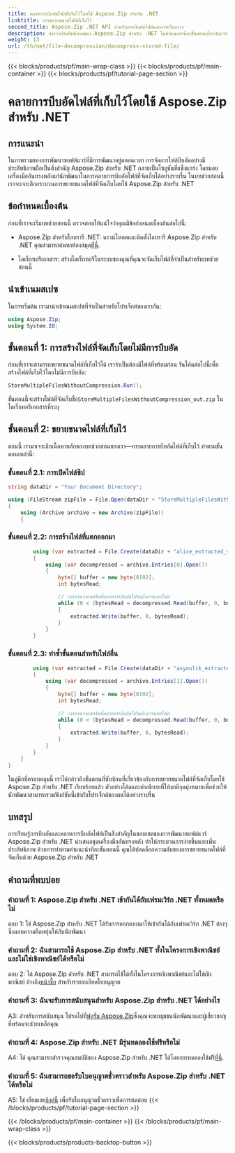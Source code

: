```yaml
---
title: คลายการบีบอัดไฟล์ที่เก็บไว้โดยใช้ Aspose.Zip สำหรับ .NET
linktitle: การขยายขนาดไฟล์ที่เก็บไว้
second_title: Aspose.Zip .NET API สำหรับการบีบอัดไฟล์และการเก็บถาวร
description: สำรวจประสิทธิภาพของ Aspose.Zip สำหรับ .NET ในคำแนะนำทีละขั้นตอนเกี่ยวกับการขยายขนาดไฟล์ที่จัดเก็บ เสริมทักษะการพัฒนาซอฟต์แวร์ของคุณด้วยโซลูชันที่แข็งแกร่งสำหรับการจัดการไฟล์อย่างมีประสิทธิภาพ
weight: 13
url: /th/net/file-decompression/decompress-stored-file/
---
```


{{< blocks/products/pf/main-wrap-class >}}
{{< blocks/products/pf/main-container >}}
{{< blocks/products/pf/tutorial-page-section >}}

# คลายการบีบอัดไฟล์ที่เก็บไว้โดยใช้ Aspose.Zip สำหรับ .NET

## การแนะนำ

ในภาพรวมของการพัฒนาซอฟต์แวร์ที่มีการพัฒนาอยู่ตลอดเวลา การจัดการไฟล์บีบอัดอย่างมีประสิทธิภาพถือเป็นสิ่งสำคัญ Aspose.Zip สำหรับ .NET กลายเป็นโซลูชันที่แข็งแกร่ง โดยมอบเครื่องมืออันทรงพลังแก่นักพัฒนาในการคลายการบีบอัดไฟล์ที่จัดเก็บได้อย่างราบรื่น ในบทช่วยสอนนี้ เราจะเจาะลึกกระบวนการขยายขนาดไฟล์ที่จัดเก็บโดยใช้ Aspose.Zip สำหรับ .NET

## ข้อกำหนดเบื้องต้น

ก่อนที่เราจะเริ่มบทช่วยสอนนี้ ตรวจสอบให้แน่ใจว่าคุณมีข้อกำหนดเบื้องต้นต่อไปนี้:

- Aspose.Zip สำหรับไลบรารี .NET: ดาวน์โหลดและติดตั้งไลบรารี Aspose.Zip สำหรับ .NET คุณสามารถค้นหาห้องสมุด[ที่นี่](https://releases.aspose.com/zip/net/).

- ไดเร็กทอรีเอกสาร: สร้างไดเร็กทอรีในระบบของคุณที่คุณจะจัดเก็บไฟล์ที่จำเป็นสำหรับบทช่วยสอนนี้

## นำเข้าเนมสเปซ

ในการเริ่มต้น เรามานำเข้าเนมสเปซที่จำเป็นสำหรับโปรเจ็กต์ของเรากัน:

```csharp
using Aspose.Zip;
using System.IO;
```

## ขั้นตอนที่ 1: การสร้างไฟล์ที่จัดเก็บโดยไม่มีการบีบอัด

ก่อนที่เราจะสามารถขยายขนาดไฟล์ที่เก็บไว้ได้ เราจำเป็นต้องมีไฟล์ที่พร้อมก่อน รันโค้ดต่อไปนี้เพื่อสร้างไฟล์ที่เก็บไว้โดยไม่มีการบีบอัด:

```csharp
StoreMultipleFilesWithoutCompression.Run();
```

 ขั้นตอนนี้จะสร้างไฟล์ที่จัดเก็บชื่อ`StoreMultipleFilesWithoutCompression_out.zip` ในไดเร็กทอรีเอกสารที่ระบุ

## ขั้นตอนที่ 2: ขยายขนาดไฟล์ที่เก็บไว้

ตอนนี้ เรามาเจาะลึกเนื้อหาหลักของบทช่วยสอนของเรา—การคลายการบีบอัดไฟล์ที่เก็บไว้ ทำตามขั้นตอนเหล่านี้:

### ขั้นตอนที่ 2.1: การเปิดไฟล์ซิป

```csharp
string dataDir = "Your Document Directory";

using (FileStream zipFile = File.Open(dataDir + "StoreMultipleFilesWithoutCompression_out.zip", FileMode.Open))
{
    using (Archive archive = new Archive(zipFile))
    {
```

### ขั้นตอนที่ 2.2: การสร้างไฟล์ที่แตกออกมา

```csharp
        using (var extracted = File.Create(dataDir + "alice_extracted_store_out.txt"))
        {
            using (var decompressed = archive.Entries[0].Open())
            {
                byte[] buffer = new byte[8192];
                int bytesRead;

                // การอ่านจากสตรีมที่คลายการบีบอัดไปจนถึงการแยกไฟล์
                while (0 < (bytesRead = decompressed.Read(buffer, 0, buffer.Length)))
                {
                    extracted.Write(buffer, 0, bytesRead);
                }
            }
        }
```

### ขั้นตอนที่ 2.3: ทำซ้ำขั้นตอนสำหรับไฟล์อื่น

```csharp
        using (var extracted = File.Create(dataDir + "asyoulik_extracted_store_out.txt"))
        {
            using (var decompressed = archive.Entries[1].Open())
            {
                byte[] buffer = new byte[8192];
                int bytesRead;

                // การอ่านจากสตรีมที่คลายการบีบอัดไปจนถึงการแยกไฟล์
                while (0 < (bytesRead = decompressed.Read(buffer, 0, buffer.Length)))
                {
                    extracted.Write(buffer, 0, bytesRead);
                }
            }
        }
    }
}
```

ในคู่มือที่ครอบคลุมนี้ เราได้กล่าวถึงขั้นตอนที่ซับซ้อนที่เกี่ยวข้องกับการขยายขนาดไฟล์ที่จัดเก็บโดยใช้ Aspose.Zip สำหรับ .NET เรียบร้อยแล้ว ตัวอย่างโค้ดและคำอธิบายที่ให้มามีจุดมุ่งหมายเพื่อช่วยให้นักพัฒนาสามารถรวมฟังก์ชันนี้เข้ากับโปรเจ็กต์ของตนได้อย่างราบรื่น

## บทสรุป

การเรียนรู้การบีบอัดและคลายการบีบอัดไฟล์เป็นสิ่งสำคัญในขอบเขตของการพัฒนาซอฟต์แวร์ Aspose.Zip สำหรับ .NET นำเสนอชุดเครื่องมืออันทรงพลัง ทำให้กระบวนการง่ายขึ้นและเพิ่มประสิทธิภาพ ด้วยการทำตามคำแนะนำทีละขั้นตอนนี้ คุณได้ปลดล็อกความลับของการขยายขนาดไฟล์ที่จัดเก็บด้วย Aspose.Zip สำหรับ .NET

## คำถามที่พบบ่อย

### คำถามที่ 1: Aspose.Zip สำหรับ .NET เข้ากันได้กับเฟรมเวิร์ก .NET ทั้งหมดหรือไม่

ตอบ 1: ใช่ Aspose.Zip สำหรับ .NET ได้รับการออกแบบมาให้เข้ากันได้กับเฟรมเวิร์ก .NET ต่างๆ ซึ่งมอบความยืดหยุ่นให้กับนักพัฒนา

### คำถามที่ 2: ฉันสามารถใช้ Aspose.Zip สำหรับ .NET ทั้งในโครงการเชิงพาณิชย์และไม่ใช่เชิงพาณิชย์ได้หรือไม่

 ตอบ 2: ได้ Aspose.Zip สำหรับ .NET สามารถใช้ได้ทั้งในโครงการเชิงพาณิชย์และไม่ใช่เชิงพาณิชย์ อ้างถึง[หน้าซื้อ](https://purchase.aspose.com/buy) สำหรับรายละเอียดใบอนุญาต

### คำถามที่ 3: ฉันจะรับการสนับสนุนสำหรับ Aspose.Zip สำหรับ .NET ได้อย่างไร

 A3: สำหรับการสนับสนุน โปรดไปที่[ฟอรั่ม Aspose.Zip](https://forum.aspose.com/c/zip/37)ซึ่งคุณจะพบชุมชนนักพัฒนาและผู้เชี่ยวชาญที่พร้อมจะช่วยเหลือคุณ

### คำถามที่ 4: Aspose.Zip สำหรับ .NET มีรุ่นทดลองใช้ฟรีหรือไม่

 A4: ได้ คุณสามารถสำรวจคุณสมบัติของ Aspose.Zip สำหรับ .NET ได้โดยการทดลองใช้ฟรี[ที่นี่](https://releases.aspose.com/).

### คำถามที่ 5: ฉันสามารถขอรับใบอนุญาตชั่วคราวสำหรับ Aspose.Zip สำหรับ .NET ได้หรือไม่

 A5: ใช่ เยี่ยมเลย[ลิงค์นี้](https://purchase.aspose.com/temporary-license/) เพื่อรับใบอนุญาตชั่วคราวเพื่อการทดสอบ
{{< /blocks/products/pf/tutorial-page-section >}}

{{< /blocks/products/pf/main-container >}}
{{< /blocks/products/pf/main-wrap-class >}}

{{< blocks/products/products-backtop-button >}}
